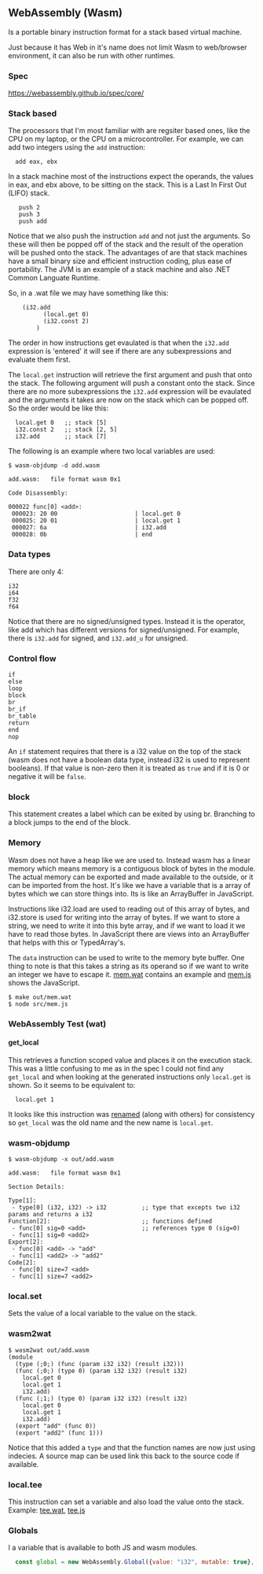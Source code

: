 ## WebAssembly (Wasm)
Is a portable binary instruction format for a stack based virtual machine.

Just because it has Web in it's name does not limit Wasm to web/browser
environment, it can also be run with other runtimes.

### Spec
https://webassembly.github.io/spec/core/

### Stack based
The processors that I'm most familiar with are regsiter based ones, like the
CPU on my laptop, or the CPU on a microcontroller.
For example, we can add two integers using the `add` instruction:
```assembly
  add eax, ebx 
```

In a stack machine most of the instructions expect the operands, the values in
eax, and ebx above, to be sitting on the stack. This is a Last In First Out
(LIFO) stack.
```wasm
   push 2   
   push 3
   push add
```
Notice that we also push the instruction `add` and not just the arguments.
So these will then be popped off of the stack and the result of the operation
will be pushed onto the stack. The advantages of are that stack machines have a
small binary size and efficient instruction coding, plus ease of portability.
The JVM is an example of a stack machine and also .NET Common Languate Runtime.

So, in a .wat file we may have something like this:
```wat
	(i32.add
          (local.get 0)
          (i32.const 2)
        )
```
The order in how instructions get evaulated is that when the `i32.add`
expression is 'entered' it will see if there are any subexpressions and evaluate
them first.

The `local.get` instruction will retrieve the first argument and push that onto
the stack. The following argument will push a constant onto the stack. Since
there are no more subexpressions the `i32.add` expression will be evaulated and
the arguments it takes are now on the stack which can be popped off.
So the order would be like this:
```
  local.get 0   ;; stack [5]
  i32.const 2   ;; stack [2, 5]
  i32.add       ;; stack [7]
```

The following is an example where two local variables are used:
```console
$ wasm-objdump -d add.wasm

add.wasm:	file format wasm 0x1

Code Disassembly:

000022 func[0] <add>:
 000023: 20 00                      | local.get 0
 000025: 20 01                      | local.get 1
 000027: 6a                         | i32.add
 000028: 0b                         | end
```


### Data types
There are only 4:
```
i32
i64
f32
f64
```
Notice that there are no signed/unsigned types. Instead it is the operator, like
add which has different versions for signed/unsigned. For example, there is
`i32.add` for signed, and `i32.add_u` for unsigned.


### Control flow
```
if
else
loop
block
br
br_if
br_table
return
end
nop
```

An `if` statement requires that there is a i32 value on the top of the stack
(wasm does not have a boolean data type, instead i32 is used to represent
booleans). If that value is non-zero then it is treated as `true` and if  it is
0 or negative it will be `false`.


### block
This statement creates a label which can be exited by using br. Branching to a
block jumps to the end of the block.


### Memory
Wasm does not have a heap like we are used to. Instead wasm has a linear memory
which means memory is a contiguous block of bytes in the module. The actual
memory can be exported and made available to the outside, or it can be imported
from the host. It's like we have a variable that is a array of bytes which we
can store things into. Its is like an ArrayBuffer in JavaScript.

Instructions like i32.load are used to reading out of this array of bytes, and
i32.store is used for writing into the array of bytes.
If we want to store a string, we need to write it into this byte array, and if
we want to load it we have to read those bytes. In JavaScript there are views
into an ArrayBuffer that helps with this or TypedArray's.

The `data` instruction can be used to write to the memory byte buffer. One thing
to note is that this takes a string as its operand so if we want to write an
integer we have to escape it.
[mem.wat](../src/mem.wat) contains an example and [mem.js](../src/mem.js) shows
the JavaScript. 

```console
$ make out/mem.wat
$ node src/mem.js
```

### WebAssembly Test (wat)

#### get_local
This retrieves a function scoped value and places it on the execution stack.
This was a little confusing to me as in the spec I could not find any
`get_local` and when looking at the generated instructions only `local.get` is
shown. So it seems to be equivalent to:
```
  local.get 1
```
It looks like this instruction was
[renamed](https://github.com/WebAssembly/wabt/commit/052d2864ec4cc45a3aca4bab1a833d1cc45e29d6)
(along with others) for consistency so `get_local` was the old name and the new
name is `local.get`.

### wasm-objdump
```console
$ wasm-objdump -x out/add.wasm 

add.wasm:	file format wasm 0x1

Section Details:

Type[1]:
 - type[0] (i32, i32) -> i32          ;; type that excepts two i32 params and returns a i32
Function[2]:                          ;; functions defined
 - func[0] sig=0 <add>                ;; references type 0 (sig=0)
 - func[1] sig=0 <add2>
Export[2]:
 - func[0] <add> -> "add"
 - func[1] <add2> -> "add2"
Code[2]:
 - func[0] size=7 <add>
 - func[1] size=7 <add2>
```

### local.set
Sets the value of a local variable to the value on the stack.

### wasm2wat
```console
$ wasm2wat out/add.wasm 
(module
  (type (;0;) (func (param i32 i32) (result i32)))
  (func (;0;) (type 0) (param i32 i32) (result i32)
    local.get 0
    local.get 1
    i32.add)
  (func (;1;) (type 0) (param i32 i32) (result i32)
    local.get 0
    local.get 1
    i32.add)
  (export "add" (func 0))
  (export "add2" (func 1)))
```
Notice that this added a `type` and that the function names are now just using
indecies. A source map can be used link this back to the source code if
available.


### local.tee
This instruction can set a variable and also load the value onto the stack.
Example: [tee.wat](../src/tee.wat), [tee.js](../src/tee.js)

### Globals
I a variable that is available to both JS and wasm modules.
```javascript
  const global = new WebAssembly.Global({value: "i32", mutable: true}, 18);
```
